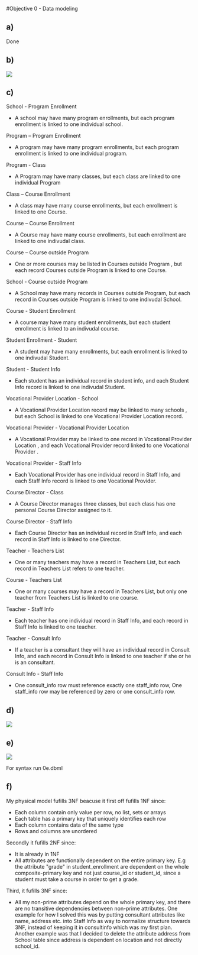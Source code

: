 #Objective 0 - Data modeling

## a)

Done

## b)

<img src = "../assets/0b17.png">

## c)

School - Program Enrollment
- A school may have many program enrollments, but each program enrollment is linked to one individual school.

Program – Program Enrollment
- A program may have many program enrollments, but each program enrollment is linked to one individual program.

Program - Class
- A Program may have many classes, but each class are linked to one individual Program

Class – Course Enrollment
- A class may have many course enrollments, but each enrollment is linked to one Course.

Course – Course Enrollment
- A Course may have many course enrollments, but each enrollment are linked to one indivudal class.

Course – Course outside Program
- One or more courses may be listed in Courses outside Program , but each record Courses outside Program is linked to one Course.

School - Course outside Program
- A School may have many records in Courses outside Program, but each record in Courses outside Program is linked to one indivudal School.

Course - Student Enrollment
- A course may have many student enrollments, but each student enrollment is linked to an indivudal course.

Student Enrollment - Student
- A student may have many enrollments, but each enrollment is linked to one indivudal Student.

Student - Student Info
- Each student has an individual record in student info, and each Student Info record is linked to one indivudal Student.

Vocational Provider Location - School
- A Vocational Provider Location record may be linked to many schools , but each School is linked to one Vocational Provider Location record.

Vocational Provider - Vocational Provider Location 
- A Vocational Provider may be linked to one record in Vocational Provider Location , and each Vocational Provider record linked to one Vocational Provider .

Vocational Provider - Staff Info
- Each Vocational Provider has one individual record in Staff Info, and each Staff Info record is linked to one Vocational Provider. 

Course Director - Class
- A Course Director manages three classes, but each class has one personal Course Director assigned to it. 

Course Director - Staff Info
- Each Course Director has an individual record in Staff Info, and each record in Staff Info is linked to one Director. 

Teacher - Teachers List
- One or many teachers may have a record in Teachers List, but each record in Teachers List refers to one teacher.

Course - Teachers List
- One or many courses may have a record in Teachers List, but only one teacher from Teachers List is linked to one course.

Teacher - Staff Info
- Each teacher has one individual record in Staff Info, and each record in Staff Info is linked to one teacher. 

Teacher - Consult Info
- If a teacher is a consultant they will have an individual record in Consult Info, and each record in Consult Info is linked to one teacher if she or he is an consultant. 

Consult Info - Staff Info
- One consult_info row must reference exactly one staff_info row,
One staff_info row may be referenced by zero or one consult_info row.

## d)

<img src = "../assets/0d12.png">

## e)

<img src = "../assets/0e3.jpg">

For syntax run 0e.dbml

## f)

My physical model fufills 3NF beacuse it first off fufills 1NF since:

- Each column contain only value per row, no list, sets or arrays
- Each table has a primary key that uniquely identifies each row
- Each column contains data of the same type
- Rows and columns are unordered

Secondly it fufills 2NF since:

- It is already in 1NF
- All attributes are functionally dependent on the entire primary key. E.g the attribute "grade" in student_enrollment are dependent on the whole composite-primary key and not just course_id or student_id, since a student must take a course in order to get a grade. 

Third, it fufills 3NF since:


- All my non-prime attributes depend on the whole primary key, and there are no transitive dependencies between non-prime attributes. One example for how I solved this was by putting consultant attributes like name, address etc. into Staff Info as way to normalize structure towards 3NF, instead of keeping it in consultinfo which was my first plan. 
Another example was that I decided to delete the attribute address from School table since address is dependent on location and not directly school_id. 





































